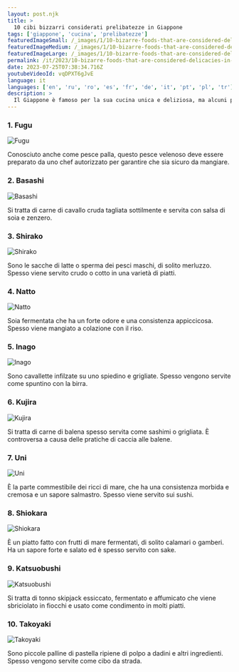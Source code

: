 ```yaml
---
layout: post.njk
title: >
  10 cibi bizzarri considerati prelibatezze in Giappone
tags: ['giappone', 'cucina', 'prelibatezze']
featuredImageSmall: /_images/1/10-bizarre-foods-that-are-considered-delicacies-in-japan-cover-it-small.webp
featuredImageMedium: /_images/1/10-bizarre-foods-that-are-considered-delicacies-in-japan-cover-it-medium.webp
featuredImageLarge: /_images/1/10-bizarre-foods-that-are-considered-delicacies-in-japan-cover-it-large.webp
permalink: /it/2023/10-bizarre-foods-that-are-considered-delicacies-in-japan.html
date: 2023-07-25T07:38:34.716Z
youtubeVideoId: vqDPXT6gJvE
language: it
languages: ['en', 'ru', 'ro', 'es', 'fr', 'de', 'it', 'pt', 'pl', 'tr']
description: >
  Il Giappone è famoso per la sua cucina unica e deliziosa, ma alcuni piatti possono sembrare strani agli stranieri. Ecco 10 cibi bizzarri considerati prelibatezze in Giappone.
---
```


### 1. Fugu

![Fugu](/_images/9/96c633ca5ebc8e8a6a56ebe1e37111f4-medium.webp)

Conosciuto anche come pesce palla, questo pesce velenoso deve essere preparato da uno chef autorizzato per garantire che sia sicuro da mangiare.

### 2. Basashi

![Basashi](/_images/8/8587da8c450813a70d675c835204435c-medium.webp)

Si tratta di carne di cavallo cruda tagliata sottilmente e servita con salsa di soia e zenzero.

### 3. Shirako

![Shirako](/_images/3/304dc036744398cfc7b94d120d6e7961-medium.webp)

Sono le sacche di latte o sperma dei pesci maschi, di solito merluzzo. Spesso viene servito crudo o cotto in una varietà di piatti.

### 4. Natto

![Natto](/_images/e/e04988a4cbce62b6685f25f5d3153379-medium.webp)

Soia fermentata che ha un forte odore e una consistenza appiccicosa. Spesso viene mangiato a colazione con il riso.

### 5. Inago

![Inago](/_images/d/d970f12a0c3a084a69bce288c8137335-medium.webp)

Sono cavallette infilzate su uno spiedino e grigliate. Spesso vengono servite come spuntino con la birra.

### 6. Kujira

![Kujira](/_images/c/c8ac8600eed214f6396db84f6e3fe553-medium.webp)

Si tratta di carne di balena spesso servita come sashimi o grigliata. È controversa a causa delle pratiche di caccia alle balene.

### 7. Uni

![Uni](/_images/f/fb8c5d20cf570a1911615dfa070c25ff-medium.webp)

È la parte commestibile dei ricci di mare, che ha una consistenza morbida e cremosa e un sapore salmastro. Spesso viene servito sui sushi.

### 8. Shiokara

![Shiokara](/_images/d/de5df08cd29b81bbe6bfec02f1a24ade-medium.webp)

È un piatto fatto con frutti di mare fermentati, di solito calamari o gamberi. Ha un sapore forte e salato ed è spesso servito con sake.

### 9. Katsuobushi

![Katsuobushi](/_images/5/5d0ea606f89306543e13d3bdd1284102-medium.webp)

Si tratta di tonno skipjack essiccato, fermentato e affumicato che viene sbriciolato in fiocchi e usato come condimento in molti piatti.

### 10. Takoyaki

![Takoyaki](/_images/c/c86b850fcaf3961aa33a9e45ca747aee-medium.webp)

Sono piccole palline di pastella ripiene di polpo a dadini e altri ingredienti. Spesso vengono servite come cibo da strada.

